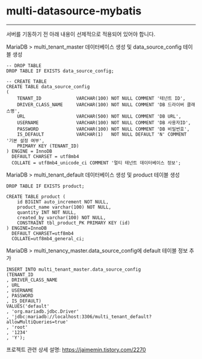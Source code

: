 # multi-datasource-mybatis
---
서버를 기동하기 전 아래 내용이 선제적으로 적용되어 있어야 합니다.

MariaDB > multi_tenant_master 데이터베이스 생성 및 data_source_config 테이블 생성

```
-- DROP TABLE
DROP TABLE IF EXISTS data_source_config;

-- CREATE TABLE
CREATE TABLE data_source_config
(
    TENANT_ID             VARCHAR(100) NOT NULL COMMENT '테넌트 ID',
    DRIVER_CLASS_NAME     VARCHAR(100) NOT NULL COMMENT 'DB 드라이버 클래스명',
    URL                   VARCHAR(500) NOT NULL COMMENT 'DB URL',
    USERNAME              VARCHAR(100) NOT NULL COMMENT 'DB 사용자ID',
    PASSWORD              VARCHAR(100) NOT NULL COMMENT 'DB 비밀번호',
    IS_DEFAULT            VARCHAR(1)   NOT NULL DEFAULT 'N' COMMENT '기본 설정 여부',
    PRIMARY KEY (TENANT_ID)
) ENGINE = InnoDB
  DEFAULT CHARSET = utf8mb4
  COLLATE = utf8mb4_unicode_ci COMMENT '멀티 테넌트 데이터베이스 정보';
```

MariaDB > multi_tenant_default 데이터베이스 생성 및 product 테이블 생성

```
DROP TABLE IF EXISTS product;

CREATE TABLE product (
    id BIGINT auto_increment NOT NULL,
    product_name varchar(100) NOT NULL,
    quantity INT NOT NULL,
    created_by varchar(100) NOT NULL,
    CONSTRAINT tbl_product_PK PRIMARY KEY (id)
) ENGINE=InnoDB
  DEFAULT CHARSET=utf8mb4
  COLLATE=utf8mb4_general_ci;
```

MariaDB > multi_tenancy_master.data_source_config에 default 테이블 정보 추가

```
INSERT INTO multi_tenant_master.data_source_config
(TENANT_ID
, DRIVER_CLASS_NAME
, URL
, USERNAME
, PASSWORD
, IS_DEFAULT)
VALUES('default'
, 'org.mariadb.jdbc.Driver'
, 'jdbc:mariadb://localhost:3306/multi_tenant_default?allowMultiQueries=true'
, 'root'
, '1234'
, 'Y');
```

프로젝트 관련 상세 설명: https://jaimemin.tistory.com/2270 
